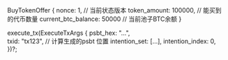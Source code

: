 
BuyTokenOffer {
    nonce: 1,              // 当前状态版本
    token_amount: 100000,  // 能买到的代币数量
    current_btc_balance: 50000 // 当前池子BTC余额
    }

  execute_tx(ExecuteTxArgs {
      psbt_hex: "...",   
      txid: "tx123",    // 计算生成的psbt 位置
      intention_set: [...], 
      intention_index: 0,   
  })?;